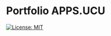 # Portfolio APPS.UCU

[![License: MIT](https://img.shields.io/badge/License-MIT-yellow.svg)](https://opensource.org/licenses/MIT)


